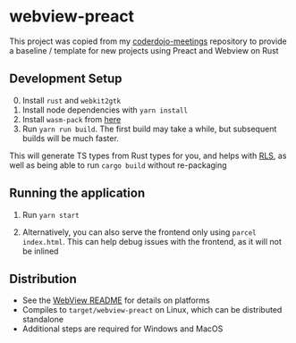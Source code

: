 # webview-preact

This project was copied from my [coderdojo-meetings](https://github.com/paranoidcake/coderdojo-meetings) repository to provide a baseline / template for new projects using Preact and Webview on Rust

## Development Setup

  0. Install `rust` and `webkit2gtk`
  1. Install node dependencies with `yarn install`
  2. Install `wasm-pack` from [here](https://rustwasm.github.io/wasm-pack/installer/)
  3. Run `yarn run build`. The first build may take a while, but subsequent builds will be much faster.
  
This will generate TS types from Rust types for you, and helps with [RLS](https://github.com/rust-lang/rls-vscode), as well as being able to run `cargo build` without re-packaging

## Running the application

  1. Run `yarn start`

  2. Alternatively, you can also serve the frontend only using `parcel index.html`. This can help debug issues with the frontend, as it will not be inlined

## Distribution

  - See the [WebView README](https://github.com/Boscop/web-view/blob/master/README.md) for details on platforms
  - Compiles to `target/webview-preact` on Linux, which can be distributed standalone
  - Additional steps are required for Windows and MacOS
